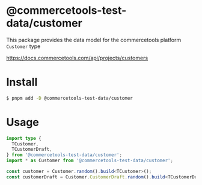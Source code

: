 # @commercetools-test-data/customer

This package provides the data model for the commercetools platform `Customer` type

https://docs.commercetools.com/api/projects/customers

# Install

```bash
$ pnpm add -D @commercetools-test-data/customer
```

# Usage

```ts
import type {
  TCustomer,
  TCustomerDraft,
} from '@commercetools-test-data/customer';
import * as Customer from '@commercetools-test-data/customer';

const customer = Customer.random().build<TCustomer>();
const customerDraft = Customer.CustomerDraft.random().build<TCustomerDraft>();
```
